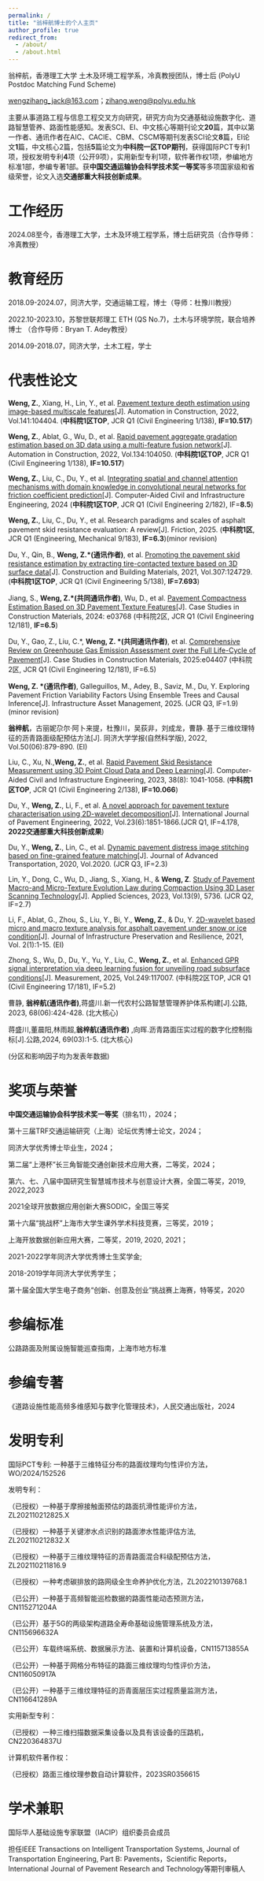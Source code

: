 ```yaml
---
permalink: /
title: "翁梓航博士的个人主页"
author_profile: true
redirect_from: 
  - /about/
  - /about.html
---
```


翁梓航，香港理工大学 土木及环境工程学系，冷真教授团队，博士后 (PolyU Postdoc Matching Fund Scheme)

wengzihang_jack@163.com；zihang.weng@polyu.edu.hk

主要从事道路工程与信息工程交叉方向研究，研究方向为交通基础设施数字化、道路智慧管养、路面性能感知。发表SCI、EI、中文核心等期刊论文**20**篇，其中以第一作者、通讯作者在AIC、CACIE、CBM、CSCM等期刊发表SCI论文**8**篇，EI论文**1**篇，中文核心2篇，包括**5**篇论文为**中科院一区TOP期刊**，获得国际PCT专利1项，授权发明专利**4**项（公开9项），实用新型专利1项，软件著作权1项，参编地方标准1部，参编专著1部。获**中国交通运输协会科学技术奖一等奖**等多项国家级和省级荣誉，论文入选**交通部重大科技创新成果**。

工作经历
======
2024.08至今，香港理工大学，土木及环境工程学系，博士后研究员（合作导师：冷真教授）


教育经历
======
2018.09-2024.07，同济大学，交通运输工程，博士（导师：杜豫川教授）

2022.10-2023.10，苏黎世联邦理工 ETH (QS No.7)，土木与环境学院，联合培养博士 （合作导师：Bryan T. Adey教授）

2014.09-2018.07，同济大学，土木工程，学士


代表性论文
======

**Weng, Z.**, Xiang, H., Lin, Y., et al. [Pavement texture depth estimation using image-based multiscale features](https://doi.org/10.1016/j.autcon.2022.104404)[J]. Automation in Construction, 2022, Vol.141:104404. (**中科院1区TOP**, JCR Q1 (Civil Engineering 1/138), **IF=10.517**)

**Weng, Z.**, Ablat, G., Wu, D., et al. [Rapid pavement aggregate gradation estimation based on 3D data using a multi-feature fusion network](https://doi.org/10.1016/j.autcon.2021.104050)[J]. Automation in Construction, 2022, Vol.134:104050. (**中科院1区TOP**, JCR Q1 (Civil Engineering 1/138), **IF=10.517**)

**Weng, Z.**, Liu, C., Du, Y., et al. [Integrating spatial and channel attention mechanisms with domain knowledge in convolutional neural networks for friction coefficient prediction](https://doi.org/10.1111/mice.13391)[J]. Computer-Aided Civil and Infrastructure Engineering, 2024 (**中科院1区TOP**, JCR Q1 (Civil Engineering 2/182), IF=**8.5**)

**Weng, Z.**, Liu, C., Du, Y., et al. Research paradigms and scales of asphalt pavement skid resistance evaluation: A review[J]. Friction, 2025. (**中科院1区**, JCR Q1 (Engineering, Mechanical 9/183), **IF=6.3**)(minor revision)

Du, Y., Qin, B., **Weng, Z.*(通讯作者)**, et al. [Promoting the pavement skid resistance estimation by extracting tire-contacted texture based on 3D surface data](https://doi.org/10.1016/j.conbuildmat.2021.124729)[J]. Construction and Building Materials, 2021, Vol.307:124729. (**中科院1区TOP**, JCR Q1 (Civil Engineering 5/138), **IF=7.693**)

Jiang, S., **Weng, Z.*(共同通讯作者)**, Wu, D., et al. [Pavement Compactness Estimation Based on 3D Pavement Texture Features](https://doi.org/10.1016/j.cscm.2024.e03768)[J]. Case Studies in Construction Materials, 2024: e03768  (中科院2区, JCR Q1 (Civil Engineering 12/181), **IF=6.5**)

Du, Y., Gao, Z., Liu, C.*, **Weng, Z. *(共同通讯作者)**, et al. [Comprehensive Review on Greenhouse Gas Emission Assessment over the Full Life-Cycle of Pavement](https://doi.org/10.1016/j.cscm.2025.e04407)[J]. Case Studies in Construction Materials, 2025:e04407  (中科院2区, JCR Q1 (Civil Engineering 12/181), IF=6.5)

**Weng, Z. *(通讯作者)**, Galleguillos, M., Adey, B., Saviz, M., Du, Y. Exploring Pavement Friction Variability Factors Using Ensemble Trees and Causal Inference[J]. Infrastructure Asset Management, 2025. (JCR Q3, IF=1.9) (minor revision)

**翁梓航**，古丽妮尕尔·阿卜来提，杜豫川，吴荻非，刘成龙，曹静. 基于三维纹理特征的沥青路面级配预估方法[J]. 同济大学学报(自然科学版), 2022, Vol.50(06):879-890. (EI)

Liu, C., Xu, N.,**Weng, Z.**, et al. [Rapid Pavement Skid Resistance Measurement using 3D Point Cloud Data and Deep Learning](https://doi.org/10.1111/mice.12931)[J]. Computer-Aided Civil and Infrastructure Engineering,  2023, 38(8): 1041-1058. (**中科院1区TOP**, JCR Q1 (Civil Engineering 2/138), **IF=10.066**)

Du, Y., **Weng, Z.**, Li, F., et al. [A novel approach for pavement texture characterisation using 2D-wavelet decomposition](https://doi.org/10.1080/10298436.2020.1825712)[J]. International Journal of Pavement Engineering, 2022, Vol.23(6):1851-1866.(JCR Q1, IF=4.178, **2022交通部重大科技创新成果**)

Du, Y., **Weng, Z.**, Lin, C., et al. [Dynamic pavement distress image stitching based on fine-grained feature matching](https://doi.org/10.1155/2020/5804835)[J]. Journal of Advanced Transportation, 2020, Vol.2020. (JCR Q3, IF=2.3)

Lin, Y., Dong, C., Wu, D., Jiang, S., Xiang, H., & **Weng, Z**. [Study of Pavement Macro-and Micro-Texture Evolution Law during Compaction Using 3D Laser Scanning Technology](https://doi.org/10.3390/app13095736)[J]. Applied Sciences, 2023, Vol.13(9), 5736. (JCR Q2, IF=2.7)

Li, F., Ablat, G., Zhou, S., Liu, Y., Bi, Y., **Weng, Z.**, & Du, Y. [2D-wavelet based micro and macro texture analysis for asphalt pavement under snow or ice condition](https://link.springer.com/article/10.1186/s43065-021-00029-y)[J]. Journal of Infrastructure Preservation and Resilience, 2021, Vol. 2(1):1-15. (EI)

Zhong, S., Wu, D., Du, Y., Yu, Y., Liu, C., **Weng, Z.**, et al. [Enhanced GPR signal interpretation via deep learning fusion for unveiling road subsurface conditions](https://doi.org/10.1016/j.measurement.2025.117007)[J]. Measurement, 2025, Vol.249:117007. (中科院2区TOP, JCR Q1 (Civil Engineering 17/181), IF=5.2)

曹静, **翁梓航(通讯作者)**,蒋盛川.新一代农村公路智慧管理养护体系构建[J].公路, 2023, 68(06):424-428. (北大核心)

蒋盛川,董晨阳,林雨超,**翁梓航(通讯作者)** ,向晖.沥青路面压实过程的数字化控制指标[J].公路,2024, 69(03):1-5. (北大核心)

 (分区和影响因子均为发表年数据)

奖项与荣誉
======

**中国交通运输协会科学技术奖一等奖**（排名11），2024；

第十三届TRF交通运输研究（上海）论坛优秀博士论文，2024；

同济大学优秀博士毕业生，2024；

第二届“上港杯”长三角智能交通创新技术应用大赛，二等奖，2024；

第六、七、八届中国研究生智慧城市技术与创意设计大赛，全国二等奖，2019, 2022,2023

2021全球开放数据应用创新大赛SODIC，全国三等奖

第十六届“挑战杯”上海市大学生课外学术科技竞赛，三等奖，2019；

上海开放数据创新应用大赛，二等奖，2019, 2020, 2021；

2021-2022学年同济大学优秀博士生奖学金;

2018-2019学年同济大学优秀学生；

第十届全国大学生电子商务“创新、创意及创业”挑战赛上海赛，特等奖，2020

参编标准
======
公路路面及附属设施智能巡查指南，上海市地方标准


参编专著
======
《道路设施性能高频多维感知与数字化管理技术》，人民交通出版社，2024


发明专利
======
国际PCT专利: 一种基于三维特征分布的路面纹理均匀性评价方法，WO/2024/152526

发明专利：

（已授权）一种基于摩擦接触面预估的路面抗滑性能评价方法，ZL202110212825.X

（已授权）一种基于关键渗水点识别的路面渗水性能评估方法, ZL202110212832.X

（已授权）一种基于三维纹理特征的沥青路面混合料级配预估方法，ZL202110211816.9

（已授权）一种考虑碳排放的路网级全生命养护优化方法，ZL202210139768.1

（已公开）一种基于高频智能巡检数据的路面性能动态预测方法，	CN115271204A

（已公开）基于5G的两级架构道路全寿命基础设施管理系统及方法，CN115696632A

（已公开）车载终端系统、数据展示方法、装置和计算机设备，CN115713855A

（已公开）一种基于网格分布特征的路面三维纹理均匀性评价方法，CN116050917A

（已公开）一种基于三维纹理特征的沥青面层压实过程质量监测方法，CN116641289A

实用新型专利：

（已授权）一种三维扫描数据采集设备以及具有该设备的压路机，CN220364837U

计算机软件著作权：

（已授权）路面三维纹理参数自动计算软件，2023SR0356615


学术兼职
======
国际华人基础设施专家联盟（IACIP）组织委员会成员

担任IEEE Transactions on Intelligent Transportation Systems, Journal of Transportation Engineering, Part B: Pavements，Scientific Reports，International Journal of Pavement Research and Technology等期刊审稿人

